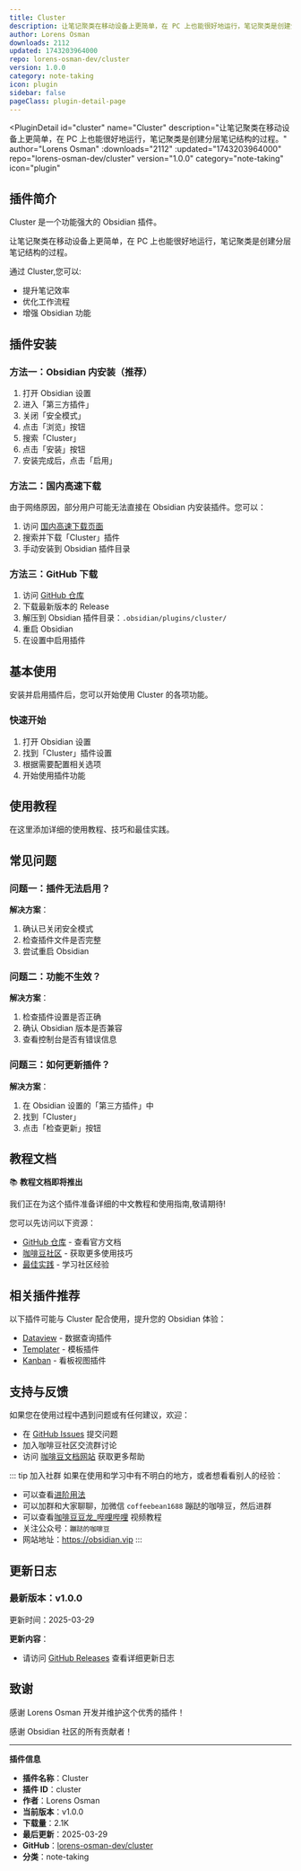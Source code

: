 ```yaml
---
title: Cluster
description: 让笔记聚类在移动设备上更简单，在 PC 上也能很好地运行，笔记聚类是创建分层笔记结构的过程。
author: Lorens Osman
downloads: 2112
updated: 1743203964000
repo: lorens-osman-dev/cluster
version: 1.0.0
category: note-taking
icon: plugin
sidebar: false
pageClass: plugin-detail-page
---
```


<PluginDetail
  id="cluster"
  name="Cluster"
  description="让笔记聚类在移动设备上更简单，在 PC 上也能很好地运行，笔记聚类是创建分层笔记结构的过程。"
  author="Lorens Osman"
  :downloads="2112"
  :updated="1743203964000"
  repo="lorens-osman-dev/cluster"
  version="1.0.0"
  category="note-taking"
  icon="plugin"
>

<!-- AUTO_GENERATED_START -->
## 插件简介

Cluster 是一个功能强大的 Obsidian 插件。

让笔记聚类在移动设备上更简单，在 PC 上也能很好地运行，笔记聚类是创建分层笔记结构的过程。

通过 Cluster,您可以:

- 提升笔记效率
- 优化工作流程
- 增强 Obsidian 功能

<!-- AUTO_GENERATED_END -->

<!-- AUTO_GENERATED_START -->
## 插件安装

### 方法一：Obsidian 内安装（推荐）

1. 打开 Obsidian 设置
2. 进入「第三方插件」
3. 关闭「安全模式」
4. 点击「浏览」按钮
5. 搜索「Cluster」
6. 点击「安装」按钮
7. 安装完成后，点击「启用」

### 方法二：国内高速下载

由于网络原因，部分用户可能无法直接在 Obsidian 内安装插件。您可以：

1. 访问 [国内高速下载页面](/zh/documentation/obsidian-plugins-download.html)
2. 搜索并下载「Cluster」插件
3. 手动安装到 Obsidian 插件目录

### 方法三：GitHub 下载

1. 访问 [GitHub 仓库](https://github.com/lorens-osman-dev/cluster)
2. 下载最新版本的 Release
3. 解压到 Obsidian 插件目录：`.obsidian/plugins/cluster/`
4. 重启 Obsidian
5. 在设置中启用插件

## 基本使用

安装并启用插件后，您可以开始使用 Cluster 的各项功能。

### 快速开始

1. 打开 Obsidian 设置
2. 找到「Cluster」插件设置
3. 根据需要配置相关选项
4. 开始使用插件功能

<!-- AUTO_GENERATED_END -->

<!-- CUSTOM_CONTENT_START:tutorial -->
## 使用教程

在这里添加详细的使用教程、技巧和最佳实践。

<!-- CUSTOM_CONTENT_END:tutorial -->

<!-- SHARED_CONTENT_START -->
## 常见问题

### 问题一：插件无法启用？

**解决方案**：
1. 确认已关闭安全模式
2. 检查插件文件是否完整
3. 尝试重启 Obsidian

### 问题二：功能不生效？

**解决方案**：
1. 检查插件设置是否正确
2. 确认 Obsidian 版本是否兼容
3. 查看控制台是否有错误信息

### 问题三：如何更新插件？

**解决方案**：
1. 在 Obsidian 设置的「第三方插件」中
2. 找到「Cluster」
3. 点击「检查更新」按钮

## 教程文档

📚 **教程文档即将推出**

我们正在为这个插件准备详细的中文教程和使用指南,敬请期待!

您可以先访问以下资源：
- [GitHub 仓库](https://github.com/lorens-osman-dev/cluster) - 查看官方文档
- [咖啡豆社区](/zh/bases/) - 获取更多使用技巧
- [最佳实践](/zh/best-practices/) - 学习社区经验

## 相关插件推荐

以下插件可能与 Cluster 配合使用，提升您的 Obsidian 体验：

- [Dataview](/zh/plugins/dataview.html) - 数据查询插件
- [Templater](/zh/plugins/templater-obsidian.html) - 模板插件
- [Kanban](/zh/plugins/obsidian-kanban.html) - 看板视图插件

## 支持与反馈

如果您在使用过程中遇到问题或有任何建议，欢迎：

- 在 [GitHub Issues](https://github.com/lorens-osman-dev/cluster/issues) 提交问题
- 加入咖啡豆社区交流群讨论
- 访问 [咖啡豆文档网站](https://obsidian.vip) 获取更多帮助

::: tip 加入社群
如果在使用和学习中有不明白的地方，或者想看看别人的经验：
- 可以查看[进阶用法](/zh/advanced)
- 可以加群和大家聊聊，加微信 `coffeebean1688` 蹦跶的咖啡豆，然后进群
- 可以查看[咖啡豆豆龙_哔哩哔哩](https://space.bilibili.com/618777356) 视频教程
- 关注公众号：`蹦跶的咖啡豆`
- 网站地址：https://obsidian.vip
:::
<!-- SHARED_CONTENT_END -->

<!-- AUTO_GENERATED_START -->
## 更新日志

### 最新版本：v1.0.0

更新时间：2025-03-29

**更新内容**：
- 请访问 [GitHub Releases](https://github.com/lorens-osman-dev/cluster/releases) 查看详细更新日志

## 致谢

感谢 Lorens Osman 开发并维护这个优秀的插件！

感谢 Obsidian 社区的所有贡献者！

---

**插件信息**
- **插件名称**：Cluster
- **插件 ID**：cluster
- **作者**：Lorens Osman
- **当前版本**：v1.0.0
- **下载量**：2.1K
- **最后更新**：2025-03-29
- **GitHub**：[lorens-osman-dev/cluster](https://github.com/lorens-osman-dev/cluster)
- **分类**：note-taking
<!-- AUTO_GENERATED_END -->

</PluginDetail>

